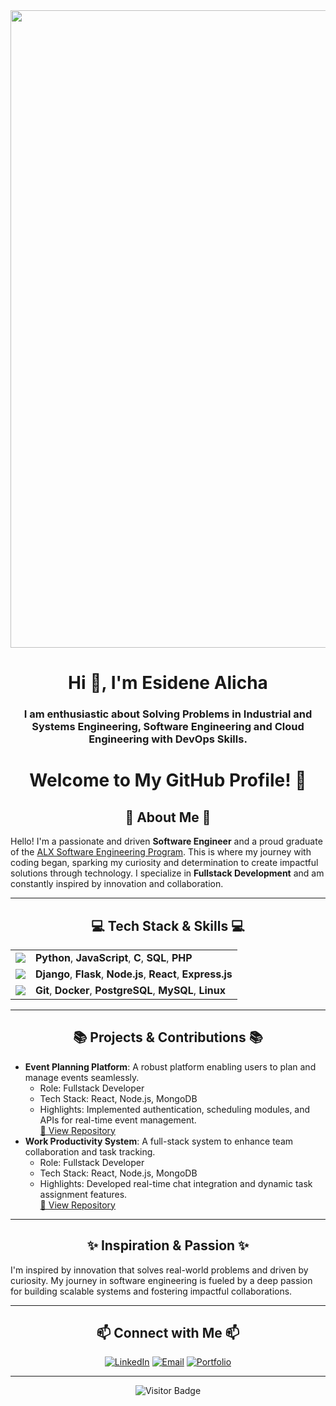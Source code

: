 <img align='center' width='1020' src='https://img.freepik.com/free-vector/teenager-boy-bedroom-interior-computers-desk_107791-2738.jpg?w=826&t=st=1665971325~exp=1665971925~hmac=ec0dfa2d7e5eab170131ade718501cc66f0eeb07495ca493d38c092b518cb8a9'>


<h1 align="center">Hi 👋, I'm Esidene Alicha </h1>
<h3 align="center"> I am enthusiastic about Solving Problems in Industrial and Systems Engineering, Software Engineering and Cloud Engineering with DevOps Skills.</h3>

<h1 align="center">Welcome to My GitHub Profile! 👋</h1>

<h2 align="center">🌟 About Me 🌟</h2>

<p>
  Hello! I'm a passionate and driven <strong>Software Engineer</strong> and a proud graduate of the 
  <a href="https://www.alxafrica.com/software-engineering/" target="_blank">ALX Software Engineering Program</a>. This is where my journey with coding began, 
  sparking my curiosity and determination to create impactful solutions through technology. I specialize in <strong>Fullstack Development</strong> and am 
  constantly inspired by innovation and collaboration.
</p>

---

<h2 align="center">💻 Tech Stack & Skills 💻</h2>

<table align="center">
  <tr>
    <td><img src="https://img.shields.io/badge/Programming-Languages-blue?style=flat-square"/></td>
    <td><strong>Python</strong>, <strong>JavaScript</strong>, <strong>C</strong>, <strong>SQL</strong>, <strong>PHP</strong></td>
  </tr>
  <tr>
   <td><img src="https://img.shields.io/badge/Frameworks-Libraries-green?style=flat-square"/></td>
    <td><strong>Django</strong>, <strong>Flask</strong>, <strong>Node.js</strong>, <strong>React</strong>, <strong>Express.js</strong></td>
  </tr>
  <tr>
    <td><img src="https://img.shields.io/badge/Tools-Platforms-orange?style=flat-square"/></td>
    <td><strong>Git</strong>, <strong>Docker</strong>, <strong>PostgreSQL</strong>, <strong>MySQL</strong>, <strong>Linux</strong></td>
  </tr>
</table>

---

<h2 align="center">📚 Projects & Contributions 📚</h2>

<ul>
  <li>
    <strong>Event Planning Platform</strong>: A robust platform enabling users to plan and manage events seamlessly.
    <ul>
      <li>Role: Fullstack Developer</li>
      <li>Tech Stack: React, Node.js, MongoDB</li>
      <li>
        Highlights: Implemented authentication, scheduling modules, and APIs for real-time event management.
        <br/>
        <a href="https://github.com/yourusername/event-planning-platform" target="_blank">🔗 View Repository</a>
      </li>
    </ul>
  </li>
  <li>
    <strong>Work Productivity System</strong>: A full-stack system to enhance team collaboration and task tracking.
    <ul>
      <li>Role: Fullstack Developer</li>
      <li>Tech Stack: React, Node.js, MongoDB</li>
      <li>
        Highlights: Developed real-time chat integration and dynamic task assignment features.
        <br/>
        <a href="https://github.com/yourusername/work-productivity-system" target="_blank">🔗 View Repository</a>
      </li>
    </ul>
  </li>
</ul>

---

<h2 align="center">✨ Inspiration & Passion ✨</h2>

<p>
  I'm inspired by innovation that solves real-world problems and driven by curiosity. My journey in software engineering is fueled by a deep passion for building scalable systems and fostering impactful collaborations.
</p>

---

<h2 align="center">📫 Connect with Me 📫</h2>

<p align="center">
  <a href="https://www.linkedin.com/in/esidene-alicha-2335264b/" target="_blank"><img src="https://img.shields.io/badge/LinkedIn-0077B5?style=for-the-badge&logo=linkedin&logoColor=white" alt="LinkedIn"/></a>
  <a href="mailto:esidene009@gmail.com" target="_blank"><img src="https://img.shields.io/badge/Email-D14836?style=for-the-badge&logo=gmail&logoColor=white" alt="Email"/></a>
  <a href="https://yourportfolio.com" target="_blank"><img src="https://img.shields.io/badge/Portfolio-1DA1F2?style=for-the-badge&logo=google-chrome&logoColor=white" alt="Portfolio"/></a>
</p>

---

<p align="center">
  <img src="https://visitor-badge.laobi.icu/badge?page_id=yourusername" alt="Visitor Badge"/>
</p>

